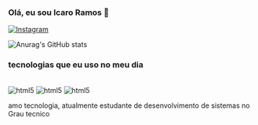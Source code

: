 
### Olá, eu sou Icaro Ramos 🤙
[![Instagram](https://img.shields.io/badge/Instagram-E4405F?style=for-the-badge&logo=instagram&logoColor=white)](https://instagram.com/jpeg.icaro/)


![Anurag's GitHub stats](https://github-readme-stats.vercel.app/api?username=Icarowillams&show_icons=true&theme=dark)

### tecnologias que eu uso no meu dia 

<div style = "display: inline_block"><br/>
<img  alt="html5" src="https://img.shields.io/badge/HTML5-E34F26?style=for-the-badge&logo=html5&logoColor=white" />
<img  alt="html5" src="https://img.shields.io/badge/JavaScript-323330?style=for-the-badge&logo=javascript&logoColor=F7DF1E" />
<img  alt="html5" src="https://img.shields.io/badge/CSS3-1572B6?style=for-the-badge&logo=css3&logoColor=white" />
</div>

amo tecnologia, atualmente estudante de desenvolvimento de sistemas no Grau tecnico
